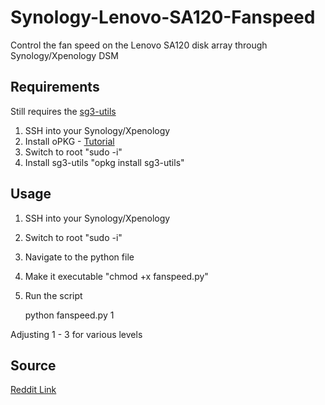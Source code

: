 
# Synology-Lenovo-SA120-Fanspeed
Control the fan speed on the Lenovo SA120 disk array through Synology/Xpenology DSM



## Requirements 
Still requires the [sg3-utils](http://sg.danny.cz/sg/sg3_utils.html)   

 1. SSH into your Synology/Xpenology
 2. Install oPKG - [Tutorial](https://medium.com/@yehia2amer/how-to-install-a-package-manager-on-a-synology-nas-router-ipkg-opkg-c620890e4c77)
 3. Switch to root "sudo -i" 
 4. Install sg3-utils "opkg install sg3-utils"

## Usage

 1. SSH into your Synology/Xpenology
 2. Switch to root "sudo -i" 
 3. Navigate to the python file 
 4. Make it executable "chmod +x fanspeed.py" 
 5. Run the script

    python fanspeed.py 1

Adjusting 1 - 3 for various levels 

## Source
 [Reddit Link](https://www.reddit.com/r/DataHoarder/comments/70z50k/lenovo_sa120_how_to_quieten/dn7465u/)
